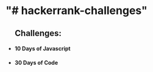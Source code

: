 <h1>"# hackerrank-challenges"</h1>

  <ul><h2>Challenges:</h2>
    <li>
      <h4>10 Days of Javascript</h4>
    </li>
    <li>
      <h4>30 Days of Code</h4>
    </li>
  </ul>

